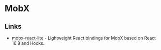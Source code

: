 # MobX

## Links

* [mobx-react-lite](https://github.com/mobxjs/mobx-react-lite) - Lightweight React bindings for MobX based on React 16.8 and Hooks.


